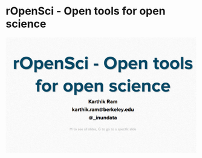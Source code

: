 

# rOpenSci - Open tools for open science

[![link to presentation](intro_slides.png)](http://ropensci.github.io/workshops-sheffield-2013-09/00-introduction/intro_slides/index.html)

